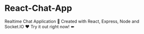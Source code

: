 # React-Chat-App
Realtime Chat Application 💬 Created with React, Express, Node and Socket.IO ❤️ Try it out right now! ⬅️

